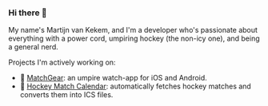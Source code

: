### Hi there 👋

My name's Martijn van Kekem, and I'm a developer who's passionate about everything with a power cord, umpiring hockey (the non-icy one), and being a general nerd.

Projects I'm actively working on:
- 🩵 [MatchGear](https://github.com/Martijn-van-Kekem-Development/MatchGear): an umpire watch-app for iOS and Android.
- 🏑 [Hockey Match Calendar](https://github.com/Martijn-van-Kekem-Development/hockey-match-calendar): automatically fetches hockey matches and converts them into ICS files.

